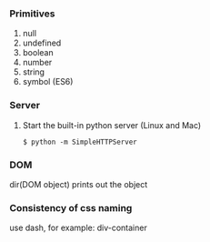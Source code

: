 ### Primitives
1. null
2. undefined
3. boolean
4. number
5. string
6. symbol (ES6)

### Server
1. Start the built-in python server (Linux and Mac)
   ```
   $ python -m SimpleHTTPServer
   ```

### DOM
dir(DOM object) prints out the object

### Consistency of css naming
use dash, for example: div-container
